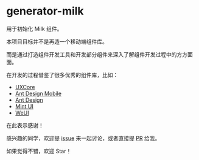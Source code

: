 # generator-milk

用于初始化 Milk 组件。

本项目目标并不是再造一个移动端组件库。

而是通过打造组件开发工具和开发部分组件来深入了解组件开发过程中的方方面面。

在开发的过程借鉴了很多优秀的组件库，比如：

- [UXCore](http://uxcore.coding.me/)
- [Ant Design Mobile](https://mobile.ant.design/)
- [Ant Design](https://ant.design/index-cn)
- [Mint UI](http://mint-ui.github.io/#!/zh-cn)
- [WeUI](https://weui.github.io/react-weui/docs/)

在此表示感谢！

感兴趣的同学，欢迎提 [issue](https://github.com/milk-ui/generator-milk/issues) 来一起讨论，或者直接提 [PR](https://github.com/milk-ui/generator-milk/pulls) 给我。

如果觉得不错，欢迎 Star！